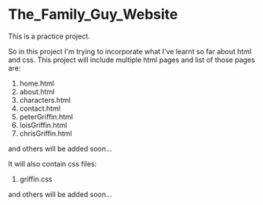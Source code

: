 # The_Family_Guy_Website
 This is a practice project.

 So in this project I'm trying to incorporate what I've learnt so far about html and css.
 This project will include multiple html pages and list of those pages are:

 1. home.html
 2. about.html
 3. characters.html
 4. contact.html
 5. peterGriffin.html
 6. loisGriffin.html
 7. chrisGriffin.html

 and others will be added soon...

 It will also contain css files:
 1. griffin.css
 
and others will be added soon...
